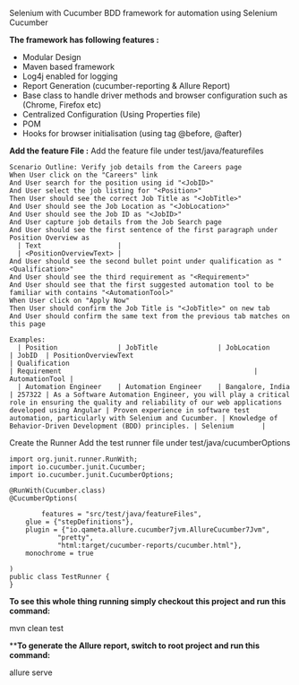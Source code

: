 Selenium with Cucumber
BDD framework for automation using Selenium Cucumber

**The framework has following features :**

* Modular Design
* Maven based framework
* Log4j enabled for logging
* Report Generation (cucumber-reporting & Allure Report)
* Base class to handle driver methods and browser configuration such as (Chrome, Firefox etc)
* Centralized Configuration (Using Properties file)
* POM
* Hooks for browser initialisation (using tag @before, @after)

**Add the feature File :**
Add the feature file under test/java/featurefiles

	Scenario Outline: Verify job details from the Careers page
    When User click on the "Careers" link
    And User search for the position using id "<JobID>"
    And User select the job listing for "<Position>"
    Then User should see the correct Job Title as "<JobTitle>"
    And User should see the Job Location as "<JobLocation>"
    And User should see the Job ID as "<JobID>"
    And User capture job details from the Job Search page
    And User should see the first sentence of the first paragraph under Position Overview as
      | Text                   |
      | <PositionOverviewText> |
    And User should see the second bullet point under qualification as "<Qualification>"
    And User should see the third requirement as "<Requirement>"
    And User should see that the first suggested automation tool to be familiar with contains "<AutomationTool>"
    When User click on "Apply Now"
    Then User should confirm the Job Title is "<JobTitle>" on new tab
    And User should confirm the same text from the previous tab matches on this page

    Examples:
      | Position               | JobTitle               | JobLocation      | JobID  | PositionOverviewText                                                                                                                                     | Qualification                                                                           | Requirement                                                | AutomationTool |
      | Automation Engineer    | Automation Engineer    | Bangalore, India | 257322 | As a Software Automation Engineer, you will play a critical role in ensuring the quality and reliability of our web applications developed using Angular | Proven experience in software test automation, particularly with Selenium and Cucumber. | Knowledge of Behavior-Driven Development (BDD) principles. | Selenium       |


Create the Runner
Add the test runner file under test/java/cucumberOptions

	import org.junit.runner.RunWith;
	import io.cucumber.junit.Cucumber;
	import io.cucumber.junit.CucumberOptions;

	@RunWith(Cucumber.class)
	@CucumberOptions(
	
			features = "src/test/java/featureFiles",
        glue = {"stepDefinitions"},
        plugin = {"io.qameta.allure.cucumber7jvm.AllureCucumber7Jvm",
                "pretty",
                "html:target/cucumber-reports/cucumber.html"},
        monochrome = true
	
	)
	public class TestRunner {
	}

**To see this whole thing running simply checkout this project and run this command:**

mvn clean test

****To generate the Allure report, switch to root project and run this command:**

allure serve

